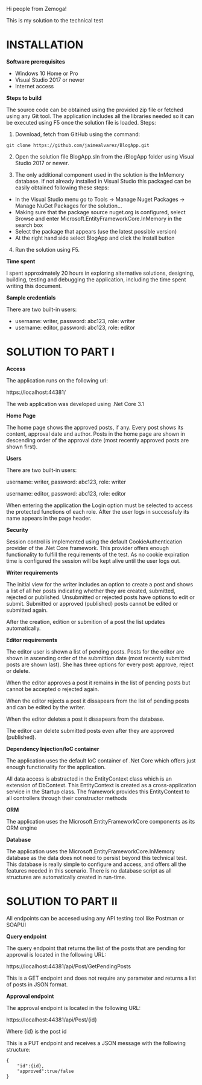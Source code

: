 Hi people from Zemoga!

This is my solution to the technical test

# INSTALLATION

**Software prerequisites**

* Windows 10 Home or Pro
* Visual Studio 2017 or newer
* Internet access 

**Steps to build**

The source code can be obtained using the provided zip file or fetched using any Git tool. The application includes all the libraries needed so it can be executed using F5 once the solution file is loaded. Steps:

1. Download, fetch from GitHub using the command:
```
git clone https://github.com/jaimealvarez/BlogApp.git
```	
2. Open the solution file BlogApp.sln from the /BlogApp folder using Visual Studio 2017 or newer.

3. The only additional component used in the solution is the InMemory database. If not already installed in Visual Studio this packaged can be easily obtained following these steps:

* In the Visual Studio menu go to Tools -> Manage Nuget Packages -> Manage NuGet Packages for the solution...
* Making sure that the package source nuget.org is configured, select Browse and enter Microsoft.EntityFrameworkCore.InMemory in the search box
* Select the package that appears (use the latest possible version)
* At the right hand side select BlogApp and click the Install button

4. Run the solution using F5.

**Time spent**

I spent approximately 20 hours in exploring alternative solutions, designing, building, testing and debugging the application, including the time spent writing this document.

**Sample credentials**

There are two built-in users:

* username: writer, password: abc123, role: writer
* username: editor, password: abc123, role: editor


# SOLUTION TO PART I

**Access**

The application runs on the following url:

https://localhost:44381/

The web application was developed using .Net Core 3.1

**Home Page**

The home page shows the approved posts, if any. Every post shows its content, approval date and author. Posts in the home page are shown in descending order of the approval date (most recently approved posts are shown first).

**Users**

There are two built-in users:

username: writer, password: abc123, role: writer

username: editor, password: abc123, role: editor

When entering the application the Login option must be selected to access the protected functions of each role.
After the user logs in successfuly its name appears in the page header.

**Security**

Session control is implemented using the default CookieAuthentication provider of the .Net Core framework.
This provider offers enough functionality to fulfill the requirements of the test. 
As no cookie expiration time is configured the session will be kept alive until the user logs out.

**Writer requirements**

The initial view for the writer includes an option to create a post and shows a list of all her posts indicating whether they are created, submitted, rejected or published.
Unsubmitted or rejected posts have options to edit or submit.
Submitted or approved (published) posts cannot be edited or submitted again.

After the creation, edition or submition of a post the list updates automatically.


**Editor requirements**

The editor user is shown a list of pending posts. Posts for the editor are shown in ascending order of the submittion date (most recently submitted posts are shown last). She has three options for every post: approve, reject or delete.

When the editor approves a post it remains in the list of pending posts but cannot be accepted o rejected again.

When the editor rejects a post it dissapears from the list of pending posts and can be edited by the writer.

When the editor deletes a post it dissapears from the database.

The editor can delete submitted posts even after they are approved (published).

**Dependency Injection/IoC container**

The application uses the default IoC container of .Net Core which offers just enough functionality for the application.

All data access is abstracted in the EntityContext class which is an extension of DbContext.
This EntityContext is created as a cross-application service in the Startup class. 
The framework provides this EntityContext to all controllers through their constructor methods

**ORM**

The application uses the Microsoft.EntityFrameworkCore components as its ORM engine

**Database**

The application uses the Microsoft.EntityFrameworkCore.InMemory database as the data does not need to persist beyond this technical test.
This database is really simple to configure and access, and offers all the features needed in this scenario.
There is no database script as all structures are automatically created in run-time.

# SOLUTION TO PART II

All endpoints can be accesed using any API testing tool like Postman or SOAPUI

**Query endpoint**

The query endpoint that returns the list of the posts that are pending for approval is located in the following URL: 

https://localhost:44381/api/Post/GetPendingPosts

This is a GET endpoint and does not require any parameter and returns a list of posts in JSON format.

**Approval endpoint**

The approval endpoint is located in the following URL:

https://localhost:44381/api/Post/{id}

Where \{id\} is the post id

This is a PUT endpoint and receives a JSON message with the following structure:

```
{
	"id":{id},
	"approved":true/false
}
```
